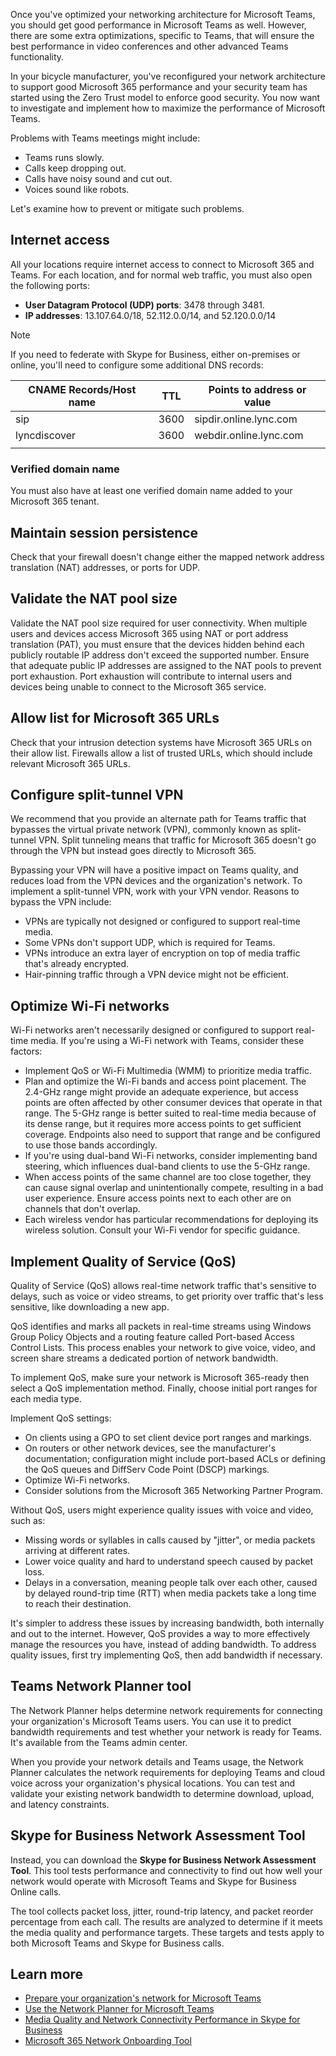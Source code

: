 Once you've optimized your networking architecture for Microsoft Teams, you should get good performance in Microsoft Teams as well. However, there are some extra optimizations, specific to Teams, that will ensure the best performance in video conferences and other advanced Teams functionality.

In your bicycle manufacturer, you've reconfigured your network architecture to support good Microsoft 365 performance and your security team has started using the Zero Trust model to enforce good security. You now want to investigate and implement how to maximize the performance of Microsoft Teams. 

Problems with Teams meetings might include:

- Teams runs slowly.
- Calls keep dropping out.
- Calls have noisy sound and cut out.
- Voices sound like robots.

Let's examine how to prevent or mitigate such problems.

## Internet access

All your locations require internet access to connect to Microsoft 365 and Teams. For each location, and for normal web traffic, you must also open the following ports:

- **User Datagram Protocol (UDP) ports**: 3478 through 3481.
- **IP addresses**: 13.107.64.0/18, 52.112.0.0/14, and 52.120.0.0/14

> [!NOTE]
> If you need to federate with Skype for Business, either on-premises or online, you'll need to configure some additional DNS records:
>
> | **CNAME Records/Host name** | **TTL** | **Points to address or value** |
> | --- | --- | --- |
> | sip | 3600 | sipdir.online.lync.com |
> | lyncdiscover | 3600 | webdir.online.lync.com |
> | | |

### Verified domain name

You must also have at least one verified domain name added to your Microsoft 365 tenant.

## Maintain session persistence

Check that your firewall doesn't change either the mapped network address translation (NAT) addresses, or ports for UDP.

## Validate the NAT pool size

Validate the NAT pool size required for user connectivity. When multiple users and devices access Microsoft 365 using NAT or port address translation (PAT), you must ensure that the devices hidden behind each publicly routable IP address don't exceed the supported number. Ensure that adequate public IP addresses are assigned to the NAT pools to prevent port exhaustion. Port exhaustion will contribute to internal users and devices being unable to connect to the Microsoft 365 service.

## Allow list for Microsoft 365 URLs

Check that your intrusion detection systems have Microsoft 365 URLs on their allow list. Firewalls allow a list of trusted URLs, which should include relevant Microsoft 365 URLs.

## Configure split-tunnel VPN

We recommend that you provide an alternate path for Teams traffic that bypasses the virtual private network (VPN), commonly known as split-tunnel VPN. Split tunneling means that traffic for Microsoft 365 doesn't go through the VPN but instead goes directly to Microsoft 365.

Bypassing your VPN will have a positive impact on Teams quality, and reduces load from the VPN devices and the organization's network. To implement a split-tunnel VPN, work with your VPN vendor. Reasons to bypass the VPN include:

- VPNs are typically not designed or configured to support real-time media.
- Some VPNs don't support UDP, which is required for Teams.
- VPNs introduce an extra layer of encryption on top of media traffic that's already encrypted.
- Hair-pinning traffic through a VPN device might not be efficient.

## Optimize Wi-Fi networks

Wi-Fi networks aren't necessarily designed or configured to support real-time media. If you're using a Wi-Fi network with Teams, consider these factors:

- Implement QoS or Wi-Fi Multimedia (WMM) to prioritize media traffic.
- Plan and optimize the Wi-Fi bands and access point placement. The 2.4-GHz range might provide an adequate experience, but access points are often affected by other consumer devices that operate in that range. The 5-GHz range is better suited to real-time media because of its dense range, but it requires more access points to get sufficient coverage. Endpoints also need to support that range and be configured to use those bands accordingly.
- If you're using dual-band Wi-Fi networks, consider implementing band steering, which influences dual-band clients to use the 5-GHz range.
- When access points of the same channel are too close together, they can cause signal overlap and unintentionally compete, resulting in a bad user experience. Ensure access points next to each other are on channels that don't overlap.
- Each wireless vendor has particular recommendations for deploying its wireless solution. Consult your Wi-Fi vendor for specific guidance.

## Implement Quality of Service (QoS)

Quality of Service (QoS) allows real-time network traffic that's sensitive to delays, such as voice or video streams, to get priority over traffic that's less sensitive, like downloading a new app.

QoS identifies and marks all packets in real-time streams using Windows Group Policy Objects and a routing feature called Port-based Access Control Lists. This process enables your network to give voice, video, and screen share streams a dedicated portion of network bandwidth.

To implement QoS, make sure your network is Microsoft 365-ready then select a QoS implementation method. Finally, choose initial port ranges for each media type.

Implement QoS settings:

- On clients using a GPO to set client device port ranges and markings.
- On routers or other network devices, see the manufacturer's documentation; configuration might include port-based ACLs or defining the QoS queues and DiffServ Code Point (DSCP) markings.
- Optimize Wi-Fi networks.
- Consider solutions from the Microsoft 365 Networking Partner Program.

Without QoS, users might experience quality issues with voice and video, such as:

- Missing words or syllables in calls caused by "jitter", or media packets arriving at different rates.
- Lower voice quality and hard to understand speech caused by packet loss.
- Delays in a conversation, meaning people talk over each other, caused by delayed round-trip time (RTT) when media packets take a long time to reach their destination.

It's simpler to address these issues by increasing bandwidth, both internally and out to the internet. However, QoS provides a way to more effectively manage the resources you have, instead of adding bandwidth. To address quality issues, first try implementing QoS, then add bandwidth if necessary.

## Teams Network Planner tool

The Network Planner helps determine network requirements for connecting your organization's Microsoft Teams users. You can use it to predict bandwidth requirements and test whether your network is ready for Teams. It's available from the Teams admin center.

When you provide your network details and Teams usage, the Network Planner calculates the network requirements for deploying Teams and cloud voice across your organization's physical locations. You can test and validate your existing network bandwidth to determine download, upload, and latency constraints.

## Skype for Business Network Assessment Tool

Instead, you can download the **Skype for Business Network Assessment Tool**. This tool tests performance and connectivity to find out how well your network would operate with Microsoft Teams and Skype for Business Online calls.

The tool collects packet loss, jitter, round-trip latency, and packet reorder percentage from each call. The results are analyzed to determine if it meets the media quality and performance targets. These targets and tests apply to both Microsoft Teams and Skype for Business calls.

## Learn more

- [Prepare your organization's network for Microsoft Teams](/microsoftteams/prepare-network)
- [Use the Network Planner for Microsoft Teams](/microsoftteams/network-planner)
- [Media Quality and Network Connectivity Performance in Skype for Business](/SkypeForBusiness/optimizing-your-network/media-quality-and-network-connectivity-performance)
- [Microsoft 365 Network Onboarding Tool](https://connectivity.office.com/)

